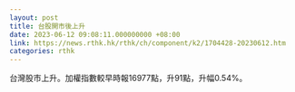 ```yaml
---
layout: post
title: 台股開市後上升
date: 2023-06-12 09:08:11.000000000 +08:00
link: https://news.rthk.hk/rthk/ch/component/k2/1704428-20230612.htm
categories: rthk
---
```


台灣股市上升。加權指數較早時報16977點，升91點，升幅0.54%。
